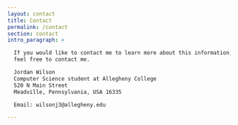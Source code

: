 ```yaml
---
layout: contact
title: Contact
permalink: /contact
section: contact
intro_paragraph: >

  If you would like to contact me to learn more about this information, please
  feel free to contact me.

  Jordan Wilson
  Computer Science student at Allegheny College
  520 N Main Street
  Meadville, Pennsylvania, USA 16335

  Email: wilsonj3@allegheny.edu

---
```

